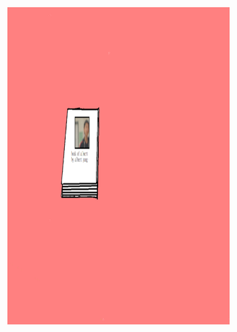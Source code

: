 
<html>
<head>
<style>
body {

	background-image: url('htmlBook0.png');
	background-repeat: no-repeat;
	background-attachment: fixed;
	background-size: cover;
}

</style>
<meta name="viewport" content="width=device-width, initial-scale=1.0">
<title>albert alert</title>
</head>
<body>
		<img src='htmlBook0.png' alt="htmlBook0" style="width:1280px;height:720px";>
</body>
</html>